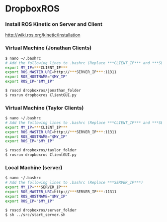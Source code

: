 # DropboxROS

### Install ROS Kinetic on Server and Client
http://wiki.ros.org/kinetic/Installation

### Virtual Machine (Jonathan Clients)
```sh
$ nano ~/.bashrc
# Add the following lines to .bashrc (Replace ***CLIENT_IP*** and ***SERVER_IP***)
export MY_IP=***CLIENT_IP***
export ROS_MASTER_URI=http://***SERVER_IP***:11311
export ROS_HOSTNAME="$MY_IP"
export ROS_IP="$MY_IP"

$ roscd dropboxros/jonathan_folder
$ rosrun dropboxros ClientGUI.py
```

### Virtual Machine (Taylor Clients)
```sh
$ nano ~/.bashrc
# Add the following lines to .bashrc (Replace ***CLIENT_IP*** and ***SERVER_IP***)
export MY_IP=***CLIENT_IP***
export ROS_MASTER_URI=http://***SERVER_IP***:11311
export ROS_HOSTNAME="$MY_IP"
export ROS_IP="$MY_IP"

$ roscd dropboxros/taylor_folder
$ rosrun dropboxros ClientGUI.py
```

### Local Machine (server)
```sh
$ nano ~/.bashrc
# Add the following lines to .bashrc (Replace ***SERVER_IP***)
export MY_IP=***SERVER_IP***
export ROS_MASTER_URI=http://***SERVER_IP***:11311
export ROS_HOSTNAME="$MY_IP"
export ROS_IP="$MY_IP"

$ roscd dropboxros/server_folder
$ sh ../src/start_server.sh
```
